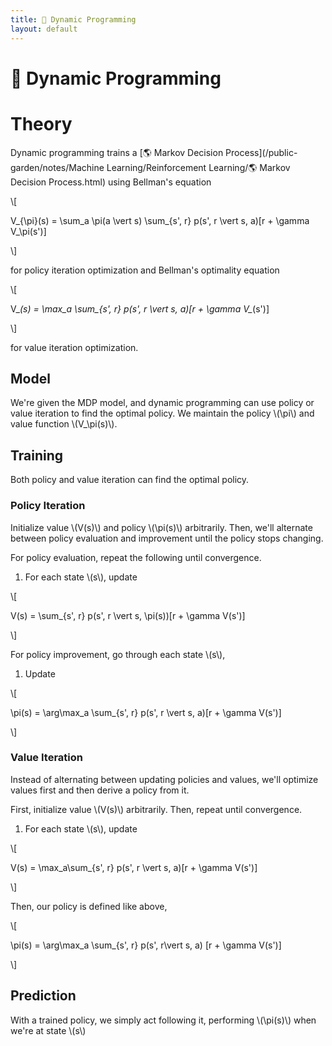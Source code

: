 ```yaml
---
title: 🧨 Dynamic Programming
layout: default
---
```


# 🧨 Dynamic Programming

# Theory
Dynamic programming trains a [🌎 Markov Decision Process](/public-garden/notes/Machine Learning/Reinforcement Learning/🌎 Markov Decision Process.html) using Bellman's equation 

\\[

V_{\pi}(s) = \sum_a \pi(a \vert s) \sum_{s', r} p(s', r \vert s, a)[r + \gamma V_\pi(s')]

\\]

 for policy iteration optimization and Bellman's optimality equation 

\\[

V_*(s) = \max_a \sum_{s', r} p(s', r \vert s, a)[r + \gamma V_*(s')]

\\]

 for value iteration optimization.

## Model
We're given the MDP model, and dynamic programming can use policy or value iteration to find the optimal policy. We maintain the policy \\(\pi\\) and value function \\(V_\pi(s)\\).

## Training
Both policy and value iteration can find the optimal policy.

### Policy Iteration
Initialize value \\(V(s)\\) and policy \\(\pi(s)\\) arbitrarily. Then, we'll alternate between policy evaluation and improvement until the policy stops changing.

For policy evaluation, repeat the following until convergence.
1. For each state \\(s\\), update 

\\[

V(s) = \sum_{s', r} p(s', r \vert s, \pi(s))[r + \gamma V(s')]

\\]

For policy improvement, go through each state \\(s\\),
1. Update 

\\[

\pi(s) = \arg\max_a \sum_{s', r} p(s', r \vert s, a)[r + \gamma V(s')]

\\]

### Value Iteration
Instead of alternating between updating policies and values, we'll optimize values first and then derive a policy from it.

First, initialize value \\(V(s)\\) arbitrarily. Then, repeat until convergence.
1. For each state \\(s\\), update 

\\[

V(s) = \max_a\sum_{s', r} p(s', r \vert s, a)[r + \gamma V(s')]

\\]

Then, our policy is defined like above, 

\\[

\pi(s) = \arg\max_a \sum_{s', r} p(s', r\vert s, a) [r + \gamma V(s')]

\\]

## Prediction
With a trained policy, we simply act following it, performing \\(\pi(s)\\) when we're at state \\(s\\)